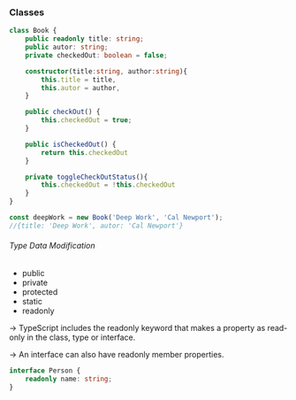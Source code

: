 ### Classes

```typescript
class Book {
    public readonly title: string;
    public autor: string;
    private checkedOut: boolean = false;

    constructor(title:string, author:string){
        this.title = title, 
        this.autor = author,
    }

    public checkOut() {
        this.checkedOut = true;
    }

    public isCheckedOut() {
        return this.checkedOut
    }

    private toggleCheckOutStatus(){
        this.checkedOut = !this.checkedOut
    }
}

const deepWork = new Book('Deep Work', 'Cal Newport');
//{title: 'Deep Work', autor: 'Cal Newport'}
```

###### Type Data Modification

- public 
- private
- protected
- static
- readonly

-> TypeScript includes the readonly keyword that makes a property as read-only in the class, type or interface.

-> An interface can also have readonly member properties.

```typescript
interface Person {
    readonly name: string;
}
```

